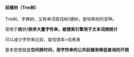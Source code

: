 #### 前缀树（Trie树）

Trie树，字典树，又称单词查找树/键树，是哈希树的变种。

常用于**统计/排序大量字符串，被搜索引擎用于文本词频统计**

可以减少字符串比较，查找效率>哈希表

基本思想就是**空间换时间，用字符串的公共前缀来降低查询的开销**